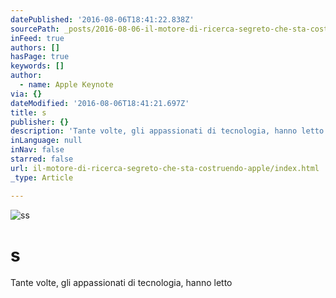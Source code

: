 ```yaml
---
datePublished: '2016-08-06T18:41:22.838Z'
sourcePath: _posts/2016-08-06-il-motore-di-ricerca-segreto-che-sta-costruendo-apple.md
inFeed: true
authors: []
hasPage: true
keywords: []
author:
  - name: Apple Keynote
via: {}
dateModified: '2016-08-06T18:41:21.697Z'
title: s
publisher: {}
description: 'Tante volte, gli appassionati di tecnologia, hanno letto '
inLanguage: null
inNav: false
starred: false
url: il-motore-di-ricerca-segreto-che-sta-costruendo-apple/index.html
_type: Article

---
```

![ss](https://the-grid-user-content.s3-us-west-2.amazonaws.com/cbb19ad9-8600-442b-a8f0-274e28ecf9b4.png)

# s

Tante volte, gli appassionati di tecnologia, hanno letto